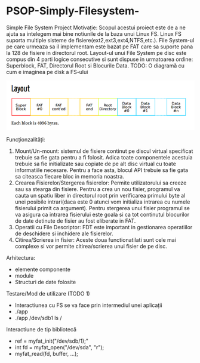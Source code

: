 # PSOP-Simply-Filesystem-
Simple File System Project
Motivație:
	Scopul acestui proiect este de a ne ajuta sa intelegem mai bine  notiunile de la baza unui Linux FS. Linux FS suporta multiple sisteme de fisiere(ext2,ext3,ext4,NTFS,etc.). File System-ul pe care urmeaza sa il implementam este bazat pe FAT care sa suporte pana la 128 de fisiere in directorul root. Layout-ul unui File System pe disc este compus din 4 parti logice consecutive si sunt dispuse in urmatoarea ordine: Superblock, FAT, Directorul Root si Blocurile Data.
	TODO: O diagramă cu cum e imaginea pe disk a FS-ului

![FAT Layout](./FAT_layout.png "FAT Layout")
	
Funcționzalități:

1.	Mount/Un-mount: sistemul de fisiere continut pe discul virtual specificat trebuie sa fie gata pentru a fi folosit. Adica toate componentele acestuia trebuie sa fie initializate sau copiate de pe alt disc virtual cu toate informatiile necesare. Pentru a face asta, blocul API trebuie sa fie gata sa citeasca fiecare bloc in memoria noastra. 
2.	Crearea Fisierelor/Stergerea fisierelor: Permite utilizatorului sa creeze sau sa stearga din fisiere. Pentru a crea un nou fisier, programul va cauta un spatiu liber in directorul root prin verificarea primului byte al unei posibile intrari(daca este 0 atunci vom initializa intrarea cu numele fisierului primit ca argument). Pentru stergerea unui fisier programul se va asigura ca intrarea fisierului este goala si ca tot continutul blocurilor de date detinute de fisier au fost eliberate in FAT.
3.	Operatii cu File Descriptor: FDT este important in gestionarea operatiilor de deschidere si inchidere ale fisierelor. 
4.	Citirea/Scrierea in fisier: Aceste doua functionatilati sunt cele mai complexe si vor permite citirea/scrierea unui fisier de pe disc.

Arhitectura:
- elemente componente
- module
- Structuri de date folosite


Testare/Mod de utilizare (TODO 1)
- Interactiunea cu FS se va face prin intermediul unei aplicații
- ./app <partitie> <comanda> <parametri>
- ./app /dev/sdb1 ls /

Interactiune de tip bibliotecă
- ref = myfat_init("/dev/sdb/1);"
- int fd = myfat_open("/dev/sda", "r");
- myfat_read(fd, buffer, ...);

 
